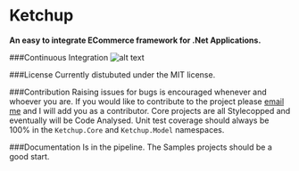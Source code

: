 Ketchup
=======

__An easy to integrate ECommerce framework for .Net Applications.__

###Continuous Integration
![alt text](https://ci.appveyor.com/api/projects/status?id=skiwgf2l9l23o7gp "Build Status")

###License
Currently distubuted under the MIT license.

###Contribution
Raising issues for bugs is encouraged whenever and whoever you are.  If you would like to contribute to the project please [email me](mailto:james@jdibble.co.uk) and I will add you as a contributor.  Core projects are all Stylecopped and eventually will be Code Analysed.  Unit test coverage should always be 100% in the `Ketchup.Core` and `Ketchup.Model` namespaces.

###Documentation
Is in the pipeline.  The Samples projects should be a good start.